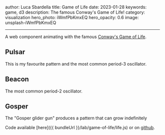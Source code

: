 author: Luca Sbardella
title: Game of Life
date: 2023-01-28
keywords: game, d3
description: The famous Conway's Game of Life!
category: visualization
hero_photo: iWmfPbKmxEQ
hero_opacity: 0.6
image: unsplash-iWmfPbKmxEQ

---

<script type="module" src="{{ bundleUrl }}/lab/game-of-life/life.js"></script>

A web component animating with the famous [Conway's Game of Life](https://en.wikipedia.org/wiki/Conway%27s_Game_of_Life).

## Pulsar

This is my favourite pattern and the most common period-3 oscillator.

<game-of-life aspect-ratio="60%" pattern-url="{{ bundleUrl }}/lab/game-of-life/pulsar.csv" speed=500></game-of-life>

## Beacon

The most common period-2 oscillator.

<game-of-life aspect-ratio="40%" pattern-url="{{ bundleUrl }}/lab/game-of-life/beacon.csv" speed=500></game-of-life>

## Gosper

The "Gosper glider gun" produces a pattern that can grow indefinitely

<game-of-life aspect-ratio="60%" pattern-url="{{ bundleUrl }}/lab/game-of-life/gosper.csv" speed=200></game-of-life>


Code available [here]({{ bundleUrl }}/lab/game-of-life/life.js) or on [github](https://github.com/lsbardel/lucasbardella.com/blob/main/content/lab/game-of-life/life.js).
